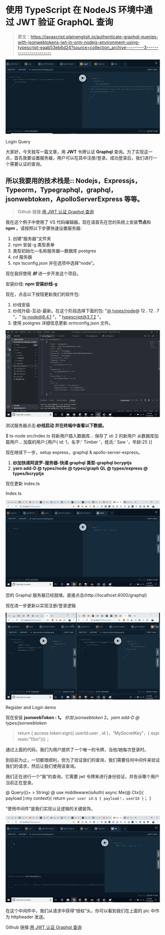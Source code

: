 # 使用 TypeScript 在 NodeJS 环境中通过 JWT 验证 GraphQL 查询

> 原文：<https://javascript.plainenglish.io/authenticate-graphql-queries-with-jsonwebtokens-jwt-in-orm-nodejs-environment-using-typescript-eaab53eb6d24?source=collection_archive---------3----------------------->

![](img/4fc697a46b084c6c8dcdd1575f815894.png)

Login Query

大家好，今天我写一篇文章，用 **JWT** 令牌认证 **Graphql** 查询。为了实现这一点，首先我要设置服务器，用户可以在其中注册/登录。成功登录后，我们进行一个需要认证的查询。

## 所以我要用的技术栈是:: **Nodejs，Expressjs，Typeorm，Typegraphql，graphql，jsonwebtoken，ApolloServerExpress** 等等。

> Github 链接:[用 JWT 认证 Graphql 查询](https://github.com/vinodchauhan7/Authenticate-graphql-queries-with-jwt)

我在这个例子中使用了 VS 代码编辑器。现在请首先在您的系统上安装**节点**和 **npm** 。请按照以下步骤快速设置服务器:

1.  创建“服务器”文件夹
2.  npm 安装-g 类型表单
3.  类型初始化—名称服务器—数据库 postgres
4.  cd 服务器
5.  npx tsconfig.json 并在选项中选择“node”。

现在我将使用 ***纱*** 进一步开发这个项目。

安装纱线: **npm 安装纱线-g**

现在，点击以下按钮更新我们的软件包:

1.  纱线安装
2.  纱线升级-互动-最新。在这个阶段选择下面的包:
    "[@ types/node](http://twitter.com/types/node)@ 12 . 12 . 7 "，" ts-node@8.4.1 "，" typescript@3.7.2 "。
3.  使用 postgres 详细信息更新 ormconfig.json 文件。

![](img/bcefe13af4841c09ee2be3c4f7e23fad.png)

测试服务器点击:**纱线启动
并在终端中查看以下数据。**

$ ts-node src/index.ts
将新用户插入数据库…
保存了 id: 2 的新用户
从数据库加载用户…
加载的用户:[用户{ id: 1，名字:' Timber '，姓氏:' Saw '，年龄:25 }]

现在继续下一步，setup express，graphql & apollo-server-express。

1.  **纱加快递阿波罗-服务器-快递 graphql 类型-graphql bcryptjs**
2.  **yarn add-D @ types/node @ types/graph QL @ types/express @ types/bcryptjs**

现在更新 index.ts

Index.ts

![](img/560e2d35600ade879855f954efcf95ec.png)

您的 Graphql 服务器已经就绪。直接点击(http://localhost:4000/graphql)

现在进一步更新以实现注册/登录逻辑

![](img/5134dec6db41f98fe0fef8e4ee1577b6.png)

Register and Login demo

现在安装 **jsonwebToken :
1。** *纱加 jsonwebtoken*
2。*yarn add-D @ types/jsonwebtoken*

> return { access token:sign({ userId:user . id }，“MySecretKey”，{ expi resin:“15m”})}；

通过上面的代码，我们为用户提供了一个唯一的令牌，当他/她每次登录时。

到目前为止，一切都很顺利，但为了验证我们的查询，我们需要任何中间件来验证我们的请求，然后让我们使用该查询。

我们正在进行一个“我”的查询，它需要 jwt 令牌来进行身份验证，并告诉哪个用户当前正在登录。

@ Query(()= > String)
@ use middleware(isAuth)
async Me(@ Ctx(){ payload }:my context){
return ` your user id:$ { payload！。userId } `；
}

“使用中间件”是我们实现认证逻辑的关键装饰。

![](img/fd073d409b948e8541937e659835e50a.png)

在这个中间件中，我们从请求中获得“授权”头，你可以看到我们在上面的 pic 中作为 httpheader 发送。

Github 链接:[用 JWT 认证 Graphql 查询](https://github.com/vinodchauhan7/Authenticate-graphql-queries-with-jwt)